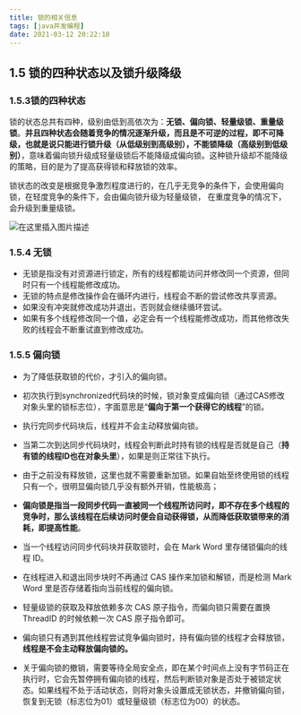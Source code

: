 ```yaml
---
title: 锁的相关信息
tags: [java并发编程]
date: 2021-03-12 20:22:10
---
```


## 1.5 锁的四种状态以及锁升级降级

### 1.5.3锁的四种状态

​    锁的状态总共有四种，级别由低到高依次为：**无锁、偏向锁、轻量级锁、重量级锁**。**并且四种状态会随着竞争的情况逐渐升级，而且是不可逆的过程，即不可降级，也就是说只能进行锁升级（从低级别到高级别），不能锁降级（高级别到低级别）**，意味着偏向锁升级成轻量级锁后不能降级成偏向锁。这种锁升级却不能降级的策略，目的是为了提高获得锁和释放锁的效率。

​    锁状态的改变是根据竞争激烈程度进行的，在几乎无竞争的条件下，会使用偏向锁，在轻度竞争的条件下，会由偏向锁升级为轻量级锁， 在重度竞争的情况下，会升级到重量级锁。

![在这里插入图片描述](E:\study\images\20200603161323889.png)



### 1.5.4 无锁

- 无锁是指没有对资源进行锁定，所有的线程都能访问并修改同一个资源，但同时只有一个线程能修改成功。
- 无锁的特点是修改操作会在循环内进行，线程会不断的尝试修改共享资源。
- 如果没有冲突就修改成功并退出，否则就会继续循环尝试。
- 如果有多个线程修改同一个值，必定会有一个线程能修改成功，而其他修改失败的线程会不断重试直到修改成功。

### 1.5.5 偏向锁

- 为了降低获取锁的代价，才引入的偏向锁。

- 初次执行到synchronized代码块的时候，锁对象变成偏向锁（通过CAS修改对象头里的锁标志位），字面意思是“**偏向于第一个获得它的线程**”的锁。

- 执行完同步代码块后，线程并不会主动释放偏向锁。

- 当第二次到达同步代码块时，线程会判断此时持有锁的线程是否就是自己（**持有锁的线程ID也在对象头里**），如果是则正常往下执行。

- 由于之前没有释放锁，这里也就不需要重新加锁。如果自始至终使用锁的线程只有一个，很明显偏向锁几乎没有额外开销，性能极高；

- **偏向锁是指当一段同步代码一直被同一个线程所访问时，即不存在多个线程的竞争时，那么该线程在后续访问时便会自动获得锁，从而降低获取锁带来的消耗，即提高性能**。

- 当一个线程访问同步代码块并获取锁时，会在 Mark Word 里存储锁偏向的线程 ID。

- 在线程进入和退出同步块时不再通过 CAS 操作来加锁和解锁，而是检测 Mark Word 里是否存储着指向当前线程的偏向锁。

- 轻量级锁的获取及释放依赖多次 CAS 原子指令，而偏向锁只需要在置换 ThreadID 的时候依赖一次 CAS 原子指令即可。

- 偏向锁只有遇到其他线程尝试竞争偏向锁时，持有偏向锁的线程才会释放锁，**线程是不会主动释放偏向锁的。**

- 关于偏向锁的撤销，需要等待全局安全点，即在某个时间点上没有字节码正在执行时，它会先暂停拥有偏向锁的线程，然后判断锁对象是否处于被锁定状态。如果线程不处于活动状态，则将对象头设置成无锁状态，并撤销偏向锁，恢复到无锁（标志位为01）或轻量级锁（标志位为00）的状态。